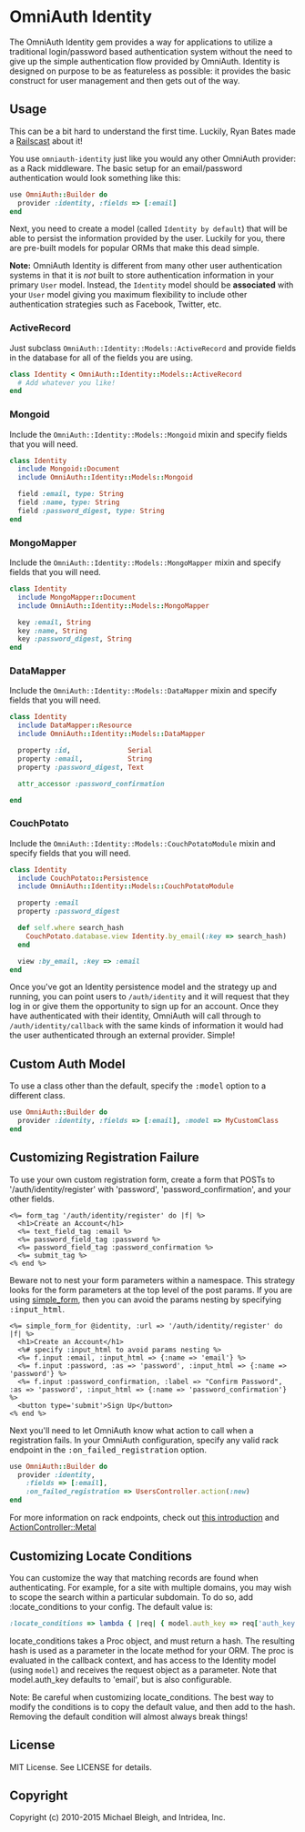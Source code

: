 # OmniAuth Identity

The OmniAuth Identity gem provides a way for applications to utilize a
traditional login/password based authentication system without the need
to give up the simple authentication flow provided by OmniAuth. Identity
is designed on purpose to be as featureless as possible: it provides the
basic construct for user management and then gets out of the way.

## Usage

This can be a bit hard to understand the first time. Luckily, Ryan Bates made
a [Railscast](http://railscasts.com/episodes/304-omniauth-identity) about it!

You use `omniauth-identity` just like you would any other OmniAuth provider: as a
Rack middleware. The basic setup for an email/password authentication would
look something like this:

```ruby
use OmniAuth::Builder do
  provider :identity, :fields => [:email]
end
```

Next, you need to create a model (called `Identity by default`) that will be
able to persist the information provided by the user. Luckily for you, there
are pre-built models for popular ORMs that make this dead simple.

**Note:** OmniAuth Identity is different from many other user authentication
systems in that it is *not* built to store authentication information in your primary
`User` model. Instead, the `Identity` model should be **associated** with your
`User` model giving you maximum flexibility to include other authentication
strategies such as Facebook, Twitter, etc.

### ActiveRecord

Just subclass `OmniAuth::Identity::Models::ActiveRecord` and provide fields
in the database for all of the fields you are using.

```ruby
class Identity < OmniAuth::Identity::Models::ActiveRecord
  # Add whatever you like!
end
```

### Mongoid

Include the `OmniAuth::Identity::Models::Mongoid` mixin and specify
fields that you will need.

```ruby
class Identity
  include Mongoid::Document
  include OmniAuth::Identity::Models::Mongoid

  field :email, type: String
  field :name, type: String
  field :password_digest, type: String
end
```

### MongoMapper

Include the `OmniAuth::Identity::Models::MongoMapper` mixin and specify
fields that you will need.

```ruby
class Identity
  include MongoMapper::Document
  include OmniAuth::Identity::Models::MongoMapper

  key :email, String
  key :name, String
  key :password_digest, String
end
```

### DataMapper

Include the `OmniAuth::Identity::Models::DataMapper` mixin and specify
fields that you will need.

```ruby
class Identity
  include DataMapper::Resource
  include OmniAuth::Identity::Models::DataMapper

  property :id,              Serial
  property :email,           String
  property :password_digest, Text

  attr_accessor :password_confirmation

end
```

### CouchPotato

Include the `OmniAuth::Identity::Models::CouchPotatoModule` mixin and specify fields that you will need.

```ruby
class Identity
  include CouchPotato::Persistence
  include OmniAuth::Identity::Models::CouchPotatoModule

  property :email
  property :password_digest

  def self.where search_hash
    CouchPotato.database.view Identity.by_email(:key => search_hash)
  end

  view :by_email, :key => :email
end
```

Once you've got an Identity persistence model and the strategy up and
running, you can point users to `/auth/identity` and it will request
that they log in or give them the opportunity to sign up for an account.
Once they have authenticated with their identity, OmniAuth will call
through to `/auth/identity/callback` with the same kinds of information
it would had the user authenticated through an external provider.
Simple!

## Custom Auth Model

To use a class other than the default, specify the <tt>:model</tt> option to a
different class.

```ruby
use OmniAuth::Builder do
  provider :identity, :fields => [:email], :model => MyCustomClass
end
```

## Customizing Registration Failure

To use your own custom registration form, create a form that POSTs to
'/auth/identity/register' with 'password', 'password_confirmation', and your
other fields.

```erb
<%= form_tag '/auth/identity/register' do |f| %>
  <h1>Create an Account</h1>
  <%= text_field_tag :email %>
  <%= password_field_tag :password %>
  <%= password_field_tag :password_confirmation %>
  <%= submit_tag %>
<% end %>
```

Beware not to nest your form parameters within a namespace. This strategy
looks for the form parameters at the top level of the post params. If you are
using [simple\_form](https://github.com/plataformatec/simple_form), then you
can avoid the params nesting by specifying <tt>:input_html</tt>.

```erb
<%= simple_form_for @identity, :url => '/auth/identity/register' do |f| %>
  <h1>Create an Account</h1>
  <%# specify :input_html to avoid params nesting %>
  <%= f.input :email, :input_html => {:name => 'email'} %>
  <%= f.input :password, :as => 'password', :input_html => {:name => 'password'} %>
  <%= f.input :password_confirmation, :label => "Confirm Password", :as => 'password', :input_html => {:name => 'password_confirmation'} %>
  <button type='submit'>Sign Up</button>
<% end %>
```

Next you'll need to let OmniAuth know what action to call when a registration
fails. In your OmniAuth configuration, specify any valid rack endpoint in the
<tt>:on_failed_registration</tt> option.

```ruby
use OmniAuth::Builder do
  provider :identity,
    :fields => [:email],
    :on_failed_registration => UsersController.action(:new)
end
```

For more information on rack endpoints, check out [this
introduction](http://library.edgecase.com/Rails/2011/01/04/rails-routing-and-rack-endpoints.html)
and
[ActionController::Metal](http://rubydoc.info/docs/rails/ActionController/Metal)

## Customizing Locate Conditions

You can customize the way that matching records are found when authenticating.
For example, for a site with multiple domains, you may wish to scope the search
within a particular subdomain.  To do so, add :locate_conditions to your config.
The default value is:

```ruby
:locate_conditions => lambda { |req| { model.auth_key => req['auth_key']} }
```

locate_conditions takes a Proc object, and must return a hash.  The resulting hash is used
as a parameter in the locate method for your ORM.  The proc is evaluated in the
callback context, and has access to the Identity model (using `model`) and receives the request
object as a parameter.  Note  that model.auth_key defaults to 'email', but is also configurable.

Note: Be careful when customizing locate_conditions.  The best way to modify the conditions is
to copy the default value, and then add to the hash.  Removing the default condition will almost
always break things!

## License

MIT License. See LICENSE for details.

## Copyright

Copyright (c) 2010-2015 Michael Bleigh, and Intridea, Inc.
